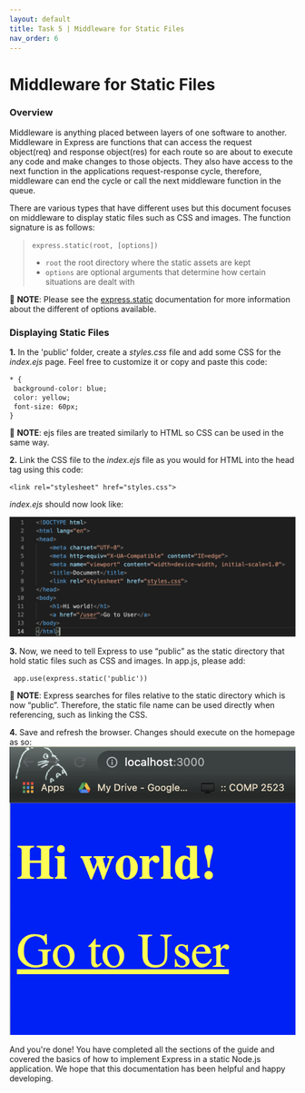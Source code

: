 ```yaml
---
layout: default
title: Task 5 | Middleware for Static Files
nav_order: 6
---
```


# Middleware for Static Files
### Overview
Middleware is anything placed between layers of one software to another. Middleware in Express are functions that can access the request object(req) and response object(res) for each route so are about to execute any code and make changes to those objects. They also have access to the next function in the applications request-response cycle, therefore, middleware can end the cycle or call the next middleware function in the queue. 

There are various types that have different uses but this document focuses on middleware to display static files such as CSS and images. The function signature is as follows:
> `express.static(root, [options])`
> - `root` the root directory where the static assets are kept
> - `options` are optional arguments that determine how certain situations are dealt with

💭 **NOTE**: Please see the [express.static](https://expressjs.com/en/4x/api.html#express.static) documentation for more information about the different of options available.

### Displaying Static Files

**1.** In the 'public' folder, create a *styles.css* file and add some CSS for the *index.ejs* page. Feel free to customize it or copy and paste this code:
```
* {
 background-color: blue;
 color: yellow;
 font-size: 60px;
}
```

💭 **NOTE**: ejs files are treated similarly to HTML so CSS can be used in the same way.

**2.** Link the CSS file to the *index.ejs* file as you would for HTML into the head tag using this code:

```
<link rel="stylesheet" href="styles.css">
```

*index.ejs* should now look like:

![index with css](../assets/images/index_css.png)

**3.** Now, we need to tell Express to use “public” as the static directory that hold static files such as CSS and images. In app.js, please add:
```
 app.use(express.static('public'))
 ```
 
💭 **NOTE**: Express searches for files relative to the static directory which is now “public”. Therefore, the static file name can be used directly when referencing, such as linking the CSS.

**4.** Save and refresh the browser. Changes should execute on the homepage as so:
![homepage css](../assets/images/homepage_css.png)

And you're done! You have completed all the sections of the guide and covered the basics of how to implement Express in a static Node.js application. We hope that this documentation has been helpful and happy developing.







